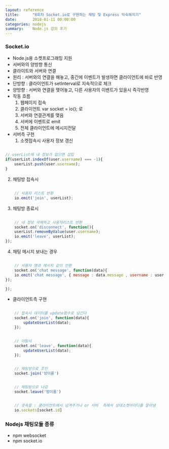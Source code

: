 ```yaml
---
layout: reference
title:      "8회차 Socket.io로 구현하는 채팅 및 Express 익숙해지기"
date:       2018-01-11 00:00:00
categories: nodejs
summary:    Node.js 강의 후기
---
```


### Socket.io

- Node.js용 소켓프로그래밍 지원
- 서버와의 양방향 통신
- 클라이트와 서버와 연결
- 원리 : 서버와의 연결을 해놓고, 중간에 이벤트가 발생하면 클라이언트에 바로 반영
- 단방향 : 클라이언트가 setInterval로 지속적으로 체크
- 양방향 : 서버와 연결을 맺어놓고, 다른 사용자의 이벤트가 있을시 즉각반영 
- 작동 흐름
  1) 웹페이지 접속
  2) 클라이언트 var socket = io(); 로
  3) 서버와 연결관계를 맺음
  4) 서버에 이벤트로 emit
  5) 전체 클라이언트에 메시지전달
- 서버측 구현
  1) 소켓접속시 사용자 정보 갱신
  
```javascript

// userList에 내 정보가 없으면 삽입
if(userList.indexOf(user.username) === -1){
    userList.push(user.username);
}

```

  2) 채팅방 접속시

```javascript

    // 사용자 리스트 반환
    io.emit('join', userList);

```

  3) 채팅방 종료시

```javascript

    // 내 정보 삭제하고 사용자리스트 반환
    socket.on('disconnect', function(){            
    userList.removeByValue(user.username);
    io.emit('leave', userList);
});

```

  4) 채팅 메시지 보내는 경우


```javascript

    // 사용자 명과 메시지 같이 반환
    socket.on('chat message', function(data){
    io.emit('chat message', { message : data.message , username : user.username });
});

});

```

- 클라이언트측 구현

```javascript

    // 접속시 데이터를 update함수로 넘긴다
    socket.on('join', function(data){
        updateUserList(data);
    });

```

```javascript

    // 이탈시
    socket.on('leave', function(data){
        updateUserList(data);
    });

```

```javascript

    // 채팅방으로 조인
    socket.join('방이름')

```

```javascript

    // 채팅방으로 나감
    socket.leave('방이름')

```

```javascript

    // 귓속말 : 클라이언트에서 넘겨주거나 or 서버  측에서 상대소켓아이디를 알아냄
    io.sockets[socket.id]

```

### Nodejs 채팅모듈 종류

- npm websocket
- npm socket.io
